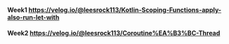 #### Week1 https://velog.io/@leesrock113/Kotlin-Scoping-Functions-apply-also-run-let-with
#### Week2 https://velog.io/@leesrock113/Coroutine%EA%B3%BC-Thread
